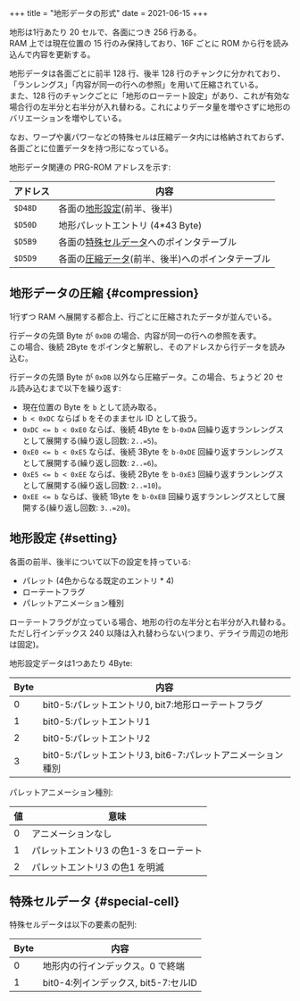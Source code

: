 +++
title = "地形データの形式"
date = 2021-06-15
+++

地形は1行あたり 20 セルで、各面につき 256 行ある。  
RAM 上では現在位置の 15 行のみ保持しており、16F ごとに ROM から行を読み込んで内容を更新する。

地形データは各面ごとに前半 128 行、後半 128 行のチャンクに分かれており、「ランレングス」「内容が同一の行への参照」を用いて圧縮されている。  
また、128 行のチャンクごとに「地形のローテート設定」があり、これが有効な場合行の左半分と右半分が入れ替わる。これによりデータ量を増やさずに地形のバリエーションを増やしている。

なお、ワープや裏パワーなどの特殊セルは圧縮データ内には格納されておらず、各面ごとに位置データを持つ形になっている。  

地形データ関連の PRG-ROM アドレスを示す:

| アドレス | 内容                                                             |
| --       | --                                                               |
| `$D48D`  | 各面の[地形設定](#setting)(前半、後半)                           |
| `$D50D`  | 地形パレットエントリ (4*43 Byte)                                 |
| `$D5B9`  | 各面の[特殊セルデータ](#special-cell)へのポインタテーブル        |
| `$D5D9`  | 各面の[圧縮データ](#compression)(前半、後半)へのポインタテーブル |

## 地形データの圧縮 {#compression}

1行ずつ RAM へ展開する都合上、行ごとに圧縮されたデータが並んでいる。

行データの先頭 Byte が `0xDB` の場合、内容が同一の行への参照を表す。  
この場合、後続 2Byte をポインタと解釈し、そのアドレスから行データを読み込む。

行データの先頭 Byte が `0xDB` 以外なら圧縮データ。この場合、ちょうど 20 セル読み込むまで以下を繰り返す:

* 現在位置の Byte を `b` として読み取る。
* `b < 0xDC` ならば `b` をそのままセル ID として扱う。
* `0xDC <= b < 0xE0` ならば、後続 4Byte を `b-0xDA` 回繰り返すランレングスとして展開する(繰り返し回数: `2..=5`)。
* `0xE0 <= b < 0xE5` ならば、後続 3Byte を `b-0xDE` 回繰り返すランレングスとして展開する(繰り返し回数: `2..=6`)。
* `0xE5 <= b < 0xEE` ならば、後続 2Byte を `b-0xE3` 回繰り返すランレングスとして展開する(繰り返し回数: `2..=10`)。
* `0xEE <= b` ならば、後続 1Byte を `b-0xEB` 回繰り返すランレングスとして展開する(繰り返し回数: `3..=20`)。

## 地形設定 {#setting}

各面の前半、後半について以下の設定を持っている:

* パレット (4色からなる既定のエントリ \* 4)
* ローテートフラグ
* パレットアニメーション種別

ローテートフラグが立っている場合、地形の行の左半分と右半分が入れ替わる。ただし行インデックス 240 以降は入れ替わらない(つまり、デライラ周辺の地形は固定)。

地形設定データは1つあたり 4Byte:

| Byte | 内容                                                        |
| --   | --                                                          |
| 0    | bit0-5:パレットエントリ0, bit7:地形ローテートフラグ         |
| 1    | bit0-5:パレットエントリ1                                    |
| 2    | bit0-5:パレットエントリ2                                    |
| 3    | bit0-5:パレットエントリ3, bit6-7:パレットアニメーション種別 |

パレットアニメーション種別:

| 値 | 意味                                   |
| -- | --                                     |
| 0  | アニメーションなし                     |
| 1  | パレットエントリ3 の色1-3 をローテート |
| 2  | パレットエントリ3 の色1 を明滅         |

## 特殊セルデータ {#special-cell}

特殊セルデータは以下の要素の配列:

| Byte | 内容                                 |
| --   | --                                   |
| 0    | 地形内の行インデックス。0 で終端     |
| 1    | bit0-4:列インデックス, bit5-7:セルID |
